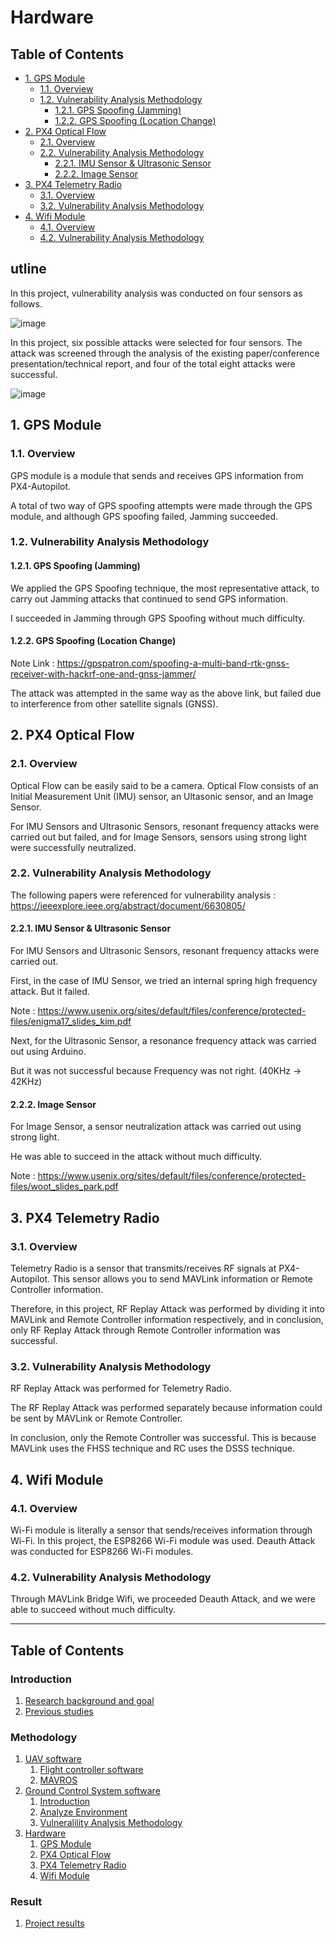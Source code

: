 # Hardware <!-- omit in toc -->

## Table of Contents <!-- omit in toc -->

- [1. GPS Module](#1-gps-module)
  - [1.1. Overview](#11-overview)
  - [1.2. Vulnerability Analysis Methodology](#12-vulnerability-analysis-methodology)
    - [1.2.1. GPS Spoofing (Jamming)](#121-gps-spoofing-jamming)
    - [1.2.2. GPS Spoofing (Location Change)](#122-gps-spoofing-location-change)
- [2. PX4 Optical Flow](#2-px4-optical-flow)
  - [2.1. Overview](#21-overview)
  - [2.2. Vulnerability Analysis Methodology](#22-vulnerability-analysis-methodology)
    - [2.2.1. IMU Sensor & Ultrasonic Sensor](#221-imu-sensor--ultrasonic-sensor)
    - [2.2.2. Image Sensor](#222-image-sensor)
- [3. PX4 Telemetry Radio](#3-px4-telemetry-radio)
  - [3.1. Overview](#31-overview)
  - [3.2. Vulnerability Analysis Methodology](#32-vulnerability-analysis-methodology)
- [4. Wifi Module](#4-wifi-module)
  - [4.1. Overview](#41-overview)
  - [4.2. Vulnerability Analysis Methodology](#42-vulnerability-analysis-methodology)


## utline

In this project, vulnerability analysis was conducted on four sensors as follows.

![image](https://user-images.githubusercontent.com/91944211/145882093-94ad9ea0-4c00-44b1-b647-e2631babce0f.png)

In this project, six possible attacks were selected for four sensors. The attack was screened through the analysis of the existing paper/conference presentation/technical report, and four of the total eight attacks were successful.

![image](https://user-images.githubusercontent.com/91944211/146407880-4976eeff-88f4-46cd-aad7-630ba3eb9003.png)


## 1. GPS Module

### 1.1. Overview

GPS module is a module that sends and receives GPS information from PX4-Autopilot.

A total of two way of GPS spoofing attempts were made through the GPS module, and although GPS spoofing failed, Jamming succeeded.


### 1.2. Vulnerability Analysis Methodology

#### 1.2.1. GPS Spoofing (Jamming)

We applied the GPS Spoofing technique, the most representative attack, to carry out Jamming attacks that continued to send GPS information.

I succeeded in Jamming through GPS Spoofing without much difficulty.

#### 1.2.2. GPS Spoofing (Location Change)

Note Link :  https://gpspatron.com/spoofing-a-multi-band-rtk-gnss-receiver-with-hackrf-one-and-gnss-jammer/

The attack was attempted in the same way as the above link, but failed due to interference from other satellite signals (GNSS).


## 2. PX4 Optical Flow

### 2.1. Overview

Optical Flow can be easily said to be a camera. Optical Flow consists of an Initial Measurement Unit (IMU) sensor, an Ultasonic sensor, and an Image Sensor.

For IMU Sensors and Ultrasonic Sensors, resonant frequency attacks were carried out but failed, and for Image Sensors, sensors using strong light were successfully neutralized.

### 2.2. Vulnerability Analysis Methodology

The following papers were referenced for vulnerability analysis : https://ieeexplore.ieee.org/abstract/document/6630805/

#### 2.2.1. IMU Sensor & Ultrasonic Sensor

For IMU Sensors and Ultrasonic Sensors, resonant frequency attacks were carried out.

First, in the case of IMU Sensor, we tried an internal spring high frequency attack. But it failed.

Note : https://www.usenix.org/sites/default/files/conference/protected-files/enigma17_slides_kim.pdf

Next, for the Ultrasonic Sensor, a resonance frequency attack was carried out using Arduino.

But it was not successful because Frequency was not right. (40KHz → 42KHz)

#### 2.2.2. Image Sensor

For Image Sensor, a sensor neutralization attack was carried out using strong light.

He was able to succeed in the attack without much difficulty.

Note : https://www.usenix.org/sites/default/files/conference/protected-files/woot_slides_park.pdf


## 3. PX4 Telemetry Radio

### 3.1. Overview

Telemetry Radio is a sensor that transmits/receives RF signals at PX4-Autopilot. This sensor allows you to send MAVLink information or Remote Controller information.

Therefore, in this project, RF Replay Attack was performed by dividing it into MAVLink and Remote Controller information respectively, and in conclusion, only RF Replay Attack through Remote Controller information was successful.


### 3.2. Vulnerability Analysis Methodology

RF Replay Attack was performed for Telemetry Radio.

The RF Replay Attack was performed separately because information could be sent by MAVLink or Remote Controller.

In conclusion, only the Remote Controller was successful. This is because MAVLink uses the FHSS technique and RC uses the DSSS technique.

## 4. Wifi Module

### 4.1. Overview

Wi-Fi module is literally a sensor that sends/receives information through Wi-Fi. In this project, the ESP8266 Wi-Fi module was used. Deauth Attack was conducted for ESP8266 Wi-Fi modules.

### 4.2. Vulnerability Analysis Methodology

Through MAVLink Bridge Wifi, we proceeded Deauth Attack, and we were able to succeed without much difficulty.

---

## Table of Contents <!-- omit in toc -->

### Introduction <!-- omit in toc -->
   1. [Research background and goal](/1-intro/about-drone-research.md)
   2. [Previous studies](/1-intro/related-work.md)

### Methodology <!-- omit in toc -->
   1. [UAV software](/2-body/1_software-uav.md)
      1. [Flight controller software](/2-body/1_software-uav.md/#1-fcsflight-controller-software)
      2. [MAVROS](/2-body/1_software-uav.md/#2-nuttx-rtos)
   2. [Ground Control System software](/2-body/2_software-gcs.md/)
      1. [Introduction](/2-body/2_software-gcs.md/#1-introduction)
      2. [Analyze Environment](/2-body/2_software-gcs.md#2-analyze-environment)
      3. [Vulneralility Analysis Methodology](/2-body/2_software-gcs.md#3-vulnerability-analysis-methodology)
   4. [Hardware](/2-body/3_hardware.md)
       1. [GPS Module](/2-body/3_hardware.md/#1-gps-module)
       2. [PX4 Optical Flow](/2-body/3_hardware.md/#2-px4-optical-flow)
       3. [PX4 Telemetry Radio](/2-body/3_hardware.md/#3-px4-telemetry-radio)
       4. [Wifi Module](/2-body/3_hardware.md/#4-wifi-module)

### Result <!-- omit in toc -->
   1. [Project results](/3-conclusion/result.md)
